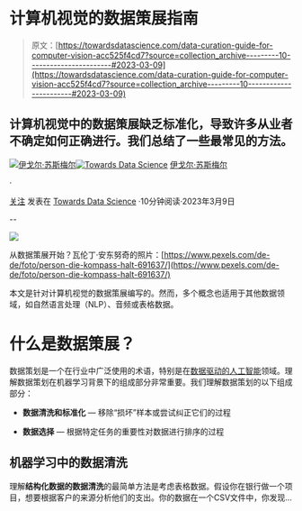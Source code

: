 # 计算机视觉的数据策展指南

> 原文：[https://towardsdatascience.com/data-curation-guide-for-computer-vision-acc525f4cd7?source=collection_archive---------10-----------------------#2023-03-09](https://towardsdatascience.com/data-curation-guide-for-computer-vision-acc525f4cd7?source=collection_archive---------10-----------------------#2023-03-09)

## **计算机视觉中的数据策展缺乏标准化，导致许多从业者不确定如何正确进行。我们总结了一些最常见的方法。**

[](https://medium.com/@isusmelj?source=post_page-----acc525f4cd7--------------------------------)[![伊戈尔·苏斯梅尔](../Images/d4ca387826a8f4c730657fb56424e8fd.png)](https://medium.com/@isusmelj?source=post_page-----acc525f4cd7--------------------------------)[](https://towardsdatascience.com/?source=post_page-----acc525f4cd7--------------------------------)[![Towards Data Science](../Images/a6ff2676ffcc0c7aad8aaf1d79379785.png)](https://towardsdatascience.com/?source=post_page-----acc525f4cd7--------------------------------) [伊戈尔·苏斯梅尔](https://medium.com/@isusmelj?source=post_page-----acc525f4cd7--------------------------------)

·

[关注](https://medium.com/m/signin?actionUrl=https%3A%2F%2Fmedium.com%2F_%2Fsubscribe%2Fuser%2Fa20329809ac8&operation=register&redirect=https%3A%2F%2Ftowardsdatascience.com%2Fdata-curation-guide-for-computer-vision-acc525f4cd7&user=Igor+Susmelj&userId=a20329809ac8&source=post_page-a20329809ac8----acc525f4cd7---------------------post_header-----------) 发表在 [Towards Data Science](https://towardsdatascience.com/?source=post_page-----acc525f4cd7--------------------------------) ·10分钟阅读·2023年3月9日[](https://medium.com/m/signin?actionUrl=https%3A%2F%2Fmedium.com%2F_%2Fvote%2Ftowards-data-science%2Facc525f4cd7&operation=register&redirect=https%3A%2F%2Ftowardsdatascience.com%2Fdata-curation-guide-for-computer-vision-acc525f4cd7&user=Igor+Susmelj&userId=a20329809ac8&source=-----acc525f4cd7---------------------clap_footer-----------)

--

[](https://medium.com/m/signin?actionUrl=https%3A%2F%2Fmedium.com%2F_%2Fbookmark%2Fp%2Facc525f4cd7&operation=register&redirect=https%3A%2F%2Ftowardsdatascience.com%2Fdata-curation-guide-for-computer-vision-acc525f4cd7&source=-----acc525f4cd7---------------------bookmark_footer-----------)![](../Images/f27f307fd92fa83752779cc56ea32a2f.png)

从数据策展开始？瓦伦丁·安东努奇的照片：[https://www.pexels.com/de-de/foto/person-die-kompass-halt-691637/](https://www.pexels.com/de-de/foto/person-die-kompass-halt-691637/)

本文是针对计算机视觉的数据策展编写的。然而，多个概念也适用于其他数据领域，如自然语言处理（NLP）、音频或表格数据。

# 什么是数据策展？

数据策划是一个在行业中广泛使用的术语，特别是在[数据驱动的人工智能](https://datacentricai.org/)领域。理解数据策划在机器学习背景下的组成部分非常重要。我们理解数据策划的以下组成部分：

+   **数据清洗和标准化** — 移除“损坏”样本或尝试纠正它们的过程

+   **数据选择** — 根据特定任务的重要性对数据进行排序的过程

## 机器学习中的数据清洗

理解**结构化数据的数据清洗**的最简单方法是考虑表格数据。假设你在银行做一个项目，想要根据客户的来源分析他们的支出。你的数据在一个CSV文件中，你发现…
